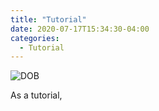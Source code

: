 ```yaml
---
title: "Tutorial"
date: 2020-07-17T15:34:30-04:00
categories:
  - Tutorial
---
```


![DOB](do-dat.github.io/assets/images/bugs.png)

As a tutorial,
